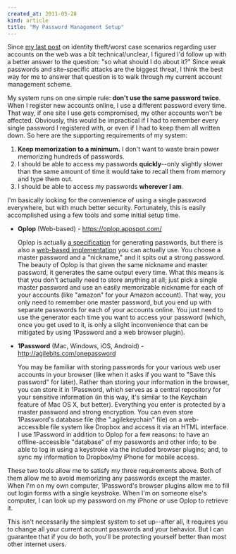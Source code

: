 ```yaml
---
created_at: 2011-05-28
kind: article
title: "My Password Management Setup"
---
```


Since [my last post](/2011/05/27/internet-disaster-preparedness/) on identity theft/worst case scenarios regarding user accounts on the web was a bit technical/unclear, I figured I'd follow up with a better answer to the question: "so what should I do about it?" Since weak passwords and site-specific attacks are the biggest threat, I think the best way for me to answer that question is to walk through my current account management scheme.

My system runs on one simple rule: **don't use the same password twice**. When I register new accounts online, I use a different password every time. That way, if one site I use gets compromised, my other accounts won't be affected. Obviously, this would be impractical if I had to remember every single password I registered with, or even if I had to keep them all written down. So here are the supporting requirements of my system:

1. **Keep memorization to a minimum.** I don't want to waste brain power memorizing hundreds of passwords.
2. I should be able to access my passwords **quickly**--only slightly slower than the same amount of time it would take to recall them from memory and type them out.
3. I should be able to access my passwords **wherever I am**.

I'm basically looking for the convenience of using a single password everywhere, but with much better security. Fortunately, this is easily accomplished using a few tools and some initial setup time.
    
* **Oplop** (Web-based) - <https://oplop.appspot.com/>

    Oplop is actually [a specification](http://code.google.com/p/oplop/wiki/HowItWorks) for generating passwords, but there is also a [web-based implementation](http://oplop.appspot.com) you can actually use. You choose a master password and a "nickname," and it spits out a strong password. The beauty of Oplop is that given the same nickname and master password, it generates the same output every time. What this means is that you don't actually need to store anything at all; just pick a single master password and use an easily memorizable nickname for each of your accounts (like "amazon" for your Amazon account). That way, you only need to remember one master password, but you end up with separate passwords for each of your accounts online. You just need to use the generator each time you want to access your password (which, once you get used to it, is only a slight inconvenience that can be mitigated by using 1Password and a web browser plugin).

* **1Password** (Mac, Windows, iOS, Android) - <http://agilebits.com/onepassword>

    You may be familiar with storing passwords for your various web user accounts in your browser (like when it asks if you want to "Save this password" for later). Rather than storing your information in the browser, you can store it in 1Password, which serves as a central repository for your sensitive information (in this way, it's similar to the Keychain feature of Mac OS X, but better). Everything you enter is protected by a master password and strong encryption. You can even store 1Password's database file (the ".agilekeychain" file) on a web-accessible file system like Dropbox and access it via an HTML interface. I use 1Password in addition to Oplop for a few reasons: to have an offline-accessible "database" of my passwords and other info; to be able to log in using a keystroke via the included browser plugins; and, to sync my information to Dropbox/my iPhone for mobile access.

These two tools allow me to satisfy my three requirements above. Both of them allow me to avoid memorizing any passwords except the master. When I'm on my own computer, 1Password's browser plugins allow me to fill out login forms with a single keystroke. When I'm on someone else's computer, I can look up my password on my iPhone or use Oplop to retrieve it.

This isn't necessarily the simplest system to set up--after all, it requires you to change all your current account passwords and your behavior. But I can guarantee that if you do both, you'll be protecting yourself better than most other internet users.
